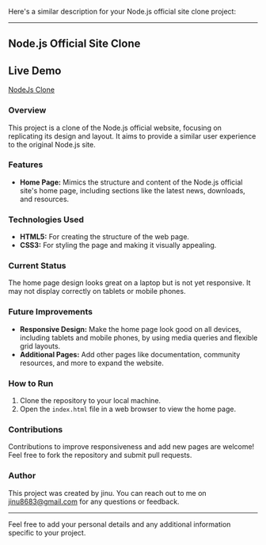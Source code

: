 Here's a similar description for your Node.js official site clone project:

---

## Node.js Official Site Clone

## Live Demo
[NodeJs Clone](https://jinu721.github.io/nodeJsClone/)

### Overview

This project is a clone of the Node.js official website, focusing on replicating its design and layout. It aims to provide a similar user experience to the original Node.js site.

### Features

- **Home Page:** Mimics the structure and content of the Node.js official site's home page, including sections like the latest news, downloads, and resources.

### Technologies Used

- **HTML5:** For creating the structure of the web page.
- **CSS3:** For styling the page and making it visually appealing.

### Current Status

The home page design looks great on a laptop but is not yet responsive. It may not display correctly on tablets or mobile phones.

### Future Improvements

- **Responsive Design:** Make the home page look good on all devices, including tablets and mobile phones, by using media queries and flexible grid layouts.
- **Additional Pages:** Add other pages like documentation, community resources, and more to expand the website.

### How to Run

1. Clone the repository to your local machine.
2. Open the `index.html` file in a web browser to view the home page.

### Contributions

Contributions to improve responsiveness and add new pages are welcome! Feel free to fork the repository and submit pull requests.

### Author

This project was created by jinu. You can reach out to me on jinu8683@gmail.com for any questions or feedback.

---

Feel free to add your personal details and any additional information specific to your project.
